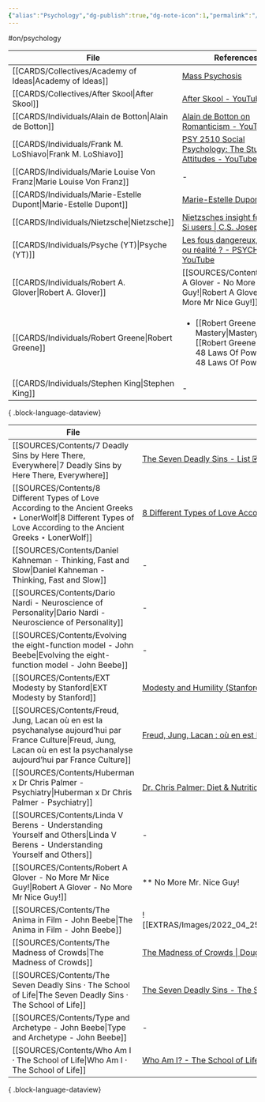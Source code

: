 ```yaml
---
{"alias":"Psychology","dg-publish":true,"dg-note-icon":1,"permalink":"/atlas/moc-psychology/","dgPassFrontmatter":true,"noteIcon":1,"created":"2022-12-27T18:31:49.166+01:00","updated":"2023-04-28T19:00:59.557+02:00"}
---
```


#on/psychology

| File                                                                    | References                                                                                                                                          |
| ----------------------------------------------------------------------- | --------------------------------------------------------------------------------------------------------------------------------------------------- |
| [[CARDS/Collectives/Academy of Ideas\|Academy of Ideas]]             | [Mass Psychosis](https://www.youtube.com/watch?v=fdzW-S8MwbI)                                                                                       |
| [[CARDS/Collectives/After Skool\|After Skool]]                       | [After Skool - YouTube](https://www.youtube.com/@AfterSkool)                                                                                        |
| [[CARDS/Individuals/Alain de Botton\|Alain de Botton]]               | [Alain de Botton on Romanticism - YouTube](https://youtu.be/sPOuIyEJnbE)                                                                            |
| [[CARDS/Individuals/Frank M. LoShiavo\|Frank M. LoShiavo]]           | [PSY 2510 Social Psychology: The Study of Attitudes - YouTube](https://www.youtube.com/watch?v=4i46o7xLNiY&list=PLApmiahrmPkv36dvFkRkDGcWD7gYjTttr) |
| [[CARDS/Individuals/Marie Louise Von Franz\|Marie Louise Von Franz]] | \-                                                                                                                                                  |
| [[CARDS/Individuals/Marie-Estelle Dupont\|Marie-Estelle Dupont]]     | [Marie-Estelle Dupont](https://www.marieestelledupont.com/les-articles/au-commencement-etait-le-pere)                                               |
| [[CARDS/Individuals/Nietzsche\|Nietzsche]]                           | [Nietzsches insight for Ni and Si users \| C.S. Joseph](https://csjoseph.life/nietzsches-insight-for-ni-and-si-users/)                              |
| [[CARDS/Individuals/Psyche (YT)\|Psyche (YT)]]                       | [Les fous dangereux, mythe ou réalité ? - PSYCHE #4 - YouTube](https://youtu.be/76NGwkOmdbE)                                                        |
| [[CARDS/Individuals/Robert A. Glover\|Robert A. Glover]]             | [[SOURCES/Contents/Robert A Glover - No More Mr Nice Guy!\|Robert A Glover - No More Mr Nice Guy!]]                                              |
| [[CARDS/Individuals/Robert Greene\|Robert Greene]]                   | <ul><li>[[Robert Greene - Mastery\\|Mastery]], [[Robert Greene - The 48 Laws Of Power\\|The 48 Laws Of Power]]</li></ul>                            |
| [[CARDS/Individuals/Stephen King\|Stephen King]]                     | \-                                                                                                                                                  |

{ .block-language-dataview}

| File                                                                                                                                                                             | References                                                                                                                                  |
| -------------------------------------------------------------------------------------------------------------------------------------------------------------------------------- | ------------------------------------------------------------------------------------------------------------------------------------------- |
| [[SOURCES/Contents/7 Deadly Sins by Here There, Everywhere\|7 Deadly Sins by Here There, Everywhere]]                                                                         | [The Seven Deadly Sins - List 🗹](https://www.htae.net/checklist/the-seven-deadly-sins/697/)                                                |
| [[SOURCES/Contents/8 Different Types of Love According to the Ancient Greeks ⋆ LonerWolf\|8 Different Types of Love According to the Ancient Greeks ⋆ LonerWolf]]             | [8 Different Types of Love According to the Ancient Greeks ⋆ LonerWolfsubscribesearch icon](https://lonerwolf.com/different-types-of-love/) |
| [[SOURCES/Contents/Daniel Kahneman - Thinking, Fast and Slow\|Daniel Kahneman - Thinking, Fast and Slow]]                                                                     | \-                                                                                                                                          |
| [[SOURCES/Contents/Dario Nardi - Neuroscience of Personality\|Dario Nardi - Neuroscience of Personality]]                                                                     | \-                                                                                                                                          |
| [[SOURCES/Contents/Evolving the eight-function model - John Beebe\|Evolving the eight-function model - John Beebe]]                                                           | \-                                                                                                                                          |
| [[SOURCES/Contents/EXT Modesty by Stanford\|EXT Modesty by Stanford]]                                                                                                         | [Modesty and Humility (Stanford Encyclopedia of Philosophy)](https://plato.stanford.edu/entries/modesty-humility/)                          |
| [[SOURCES/Contents/Freud, Jung, Lacan où en est la psychanalyse aujourd’hui par France Culture\|Freud, Jung, Lacan où en est la psychanalyse aujourd’hui par France Culture]] | [Freud, Jung, Lacan : où en est la psychanalyse aujourd’hui - YouTube](https://youtu.be/bW_SOQ4mbh0)                                        |
| [[SOURCES/Contents/Huberman x Dr Chris Palmer - Psychiatry\|Huberman x Dr Chris Palmer - Psychiatry]]                                                                         | [Dr. Chris Palmer: Diet & Nutrition for Mental Health \| Huberman Lab Podcast #99 - YouTube](https://www.youtube.com/watch?v=xjEFo3a1AnI)   |
| [[SOURCES/Contents/Linda V Berens - Understanding Yourself and Others\|Linda V Berens - Understanding Yourself and Others]]                                                   | \-                                                                                                                                          |
| [[SOURCES/Contents/Robert A Glover - No More Mr Nice Guy!\|Robert A Glover - No More Mr Nice Guy!]]                                                                           | ** No More Mr. Nice Guy!                                                                                                                    |
| [[SOURCES/Contents/The Anima in Film - John Beebe\|The Anima in Film - John Beebe]]                                                                                           | ![[EXTRAS/Images/2022_04_25_Beebe_TheAnimaInFilm.pdf\|2022_04_25_Beebe_TheAnimaInFilm.pdf]]                                                 |
| [[SOURCES/Contents/The Madness of Crowds\|The Madness of Crowds]]                                                                                                             | [The Madness of Crowds \| Douglas Murray - YouTube](https://www.youtube.com/watch?v=qYaYk09kEDs)                                            |
| [[SOURCES/Contents/The Seven Deadly Sins · The School of Life\|The Seven Deadly Sins · The School of Life]]                                                                   | [The Seven Deadly Sins - The School of Life](https://youtu.be/tMjF_100onI)                                                                  |
| [[SOURCES/Contents/Type and Archetype - John Beebe\|Type and Archetype - John Beebe]]                                                                                         | \-                                                                                                                                          |
| [[SOURCES/Contents/Who Am I · The School of Life\|Who Am I · The School of Life]]                                                                                             | [Who Am I? - The School of Life](https://youtu.be/oocunV4JX4w)                                                                              |

{ .block-language-dataview}
